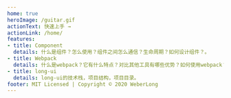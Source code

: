 ```yaml
---
home: true
heroImage: /guitar.gif
actionText: 快速上手 →
actionLink: /home/
features:
- title: Component
  details: 什么是组件？怎么使用？组件之间怎么通信？生命周期？如何设计组件？。
- title: Webpack
  details: 什么是webpack？它有什么特点？对比其他工具有哪些优势？如何使用webpack？它有哪些插件？。
- title: long-ui
  details: long-ui的技术栈，项目结构，项目目录。
footer: MIT Licensed | Copyright © 2020 WeberLong
---
```

